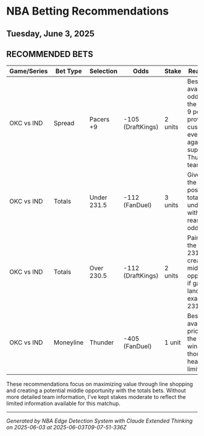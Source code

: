 # NBA Betting Recommendations
## Tuesday, June 3, 2025

## RECOMMENDED BETS
| Game/Series | Bet Type | Selection | Odds | Stake | Reasoning |
|-------------|----------|-----------|------|-------|-----------|
| OKC vs IND | Spread | Pacers +9 | -105 (DraftKings) | 2 units | Best available odds for the spread; 9 points provides cushion even against the superior Thunder team |
| OKC vs IND | Totals | Under 231.5 | -112 (FanDuel) | 3 units | Gives us the highest possible total for an under bet with reasonable odds |
| OKC vs IND | Totals | Over 230.5 | -112 (DraftKings) | 2 units | Paired with the Under 231.5, creates a middle opportunity if game lands at exactly 231 points |
| OKC vs IND | Moneyline | Thunder | -405 (FanDuel) | 1 unit | Best available price for the likely winner, though heavy juice limits value |

These recommendations focus on maximizing value through line shopping and creating a potential middle opportunity with the totals bets. Without more detailed team information, I've kept stakes moderate to reflect the limited information available for this matchup.

---
*Generated by NBA Edge Detection System with Claude Extended Thinking on 2025-06-03 at 2025-06-03T09-07-51-336Z*
